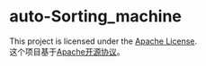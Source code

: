 # auto-Sorting_machine
This project is licensed under the [Apache License](https://www.apache.org/licenses/LICENSE-2.0, "Click to the official website of Apache License 2.0").<br>
这个项目基于[Apache开源协议](https://www.apache.org/licenses/LICENSE-2.0, "点击前往Apache协议2.0官网")。
